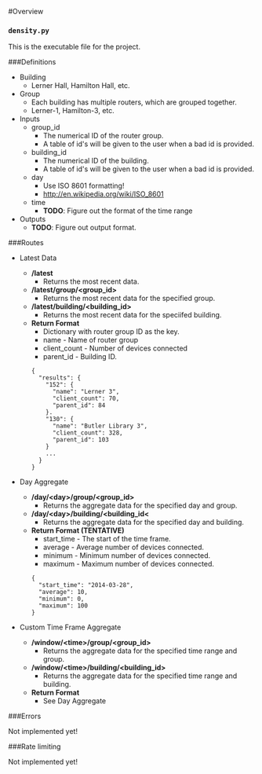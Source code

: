 
#Overview

### `density.py`

This is the executable file for the project.


###Definitions
- Building
  - Lerner Hall, Hamilton Hall, etc.
- Group
  - Each building has multiple routers, which are grouped together.
  - Lerner-1, Hamilton-3, etc.
- Inputs
  - group_id
    - The numerical ID of the router group.
    - A table of id's will be given to the user when a bad id is provided.
  - building_id
    - The numerical ID of the building.
    - A table of id's will be given to the user when a bad id is provided.
  - day
    - Use ISO 8601 formatting!
    - http://en.wikipedia.org/wiki/ISO_8601
  - time
    - **TODO**: Figure out the format of the time range
- Outputs
  - **TODO**: Figure out output format.

###Routes
- Latest Data
  - **/latest**
    - Returns the most recent data.
  - **/latest/group/\<group_id\>**
    - Returns the most recent data for the specified group.
  - **/latest/building/\<building_id\>**
    - Returns the most recent data for the speciifed building.
  - **Return Format**
    - Dictionary with router group ID as the key.
    - name - Name of router group
    - client_count - Number of devices connected
    - parent_id - Building ID.
    ```
    {
      "results": {
        "152": {
          "name": "Lerner 3",
          "client_count": 70,
          "parent_id": 84
        }.
        "130": {
          "name": "Butler Library 3",
          "client_count": 328,
          "parent_id": 103
        }
        ...
      }
    }
    ```

- Day Aggregate
  - **/day/\<day\>/group/\<group_id\>**
    - Returns the aggregate data for the specified day and group.
  - **/day/\<day\>/building/\<building_id\<**
    - Returns the aggregate data for the specified day and building.
  - **Return Format (TENTATIVE)**
    - start_time - The start of the time frame.
    - average - Average number of devices connected.
    - minimum - Minimum number of devices connected.
    - maximum - Maximum number of devices connected.
    ```
    {
      "start_time": "2014-03-28",
      "average": 10,
      "minimum": 0,
      "maximum": 100
    }
    ```

- Custom Time Frame Aggregate
  - **/window/\<time\>/group/\<group_id\>**
    - Returns the aggregate data for the specified time range and group.
  - **/window/\<time\>/building/\<building_id\>**
    - Returns the aggregate data for the specified time range and building.
  - **Return Format**
    - See Day Aggregate

###Errors

Not implemented yet!


###Rate limiting

Not implemented yet!

